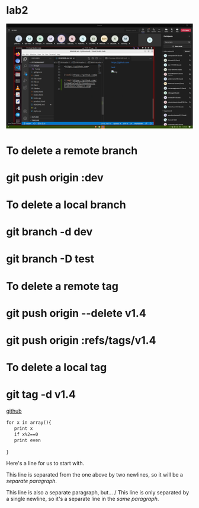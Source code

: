 # lab2
![img](https://github.com/hamdyadam97/lab2/blob/main/images/Screenshot%20(108).png)


# To delete a remote branch
# git push origin :dev
# To delete a local branch
# git branch -d dev
# git branch -D test

# To delete a remote tag
# git push origin --delete v1.4
# git push origin :refs/tags/v1.4
# To delete a local tag
# git tag -d v1.4


[github](https://github.com/hamdyadam97/lab2)

```
for x in array(){
   print x
   if x%2==0
   print even

}

```
Here's a line for us to start with.

This line is separated from the one above by two newlines, so it will be a *separate paragraph*.

This line is also a separate paragraph, but... / 
This line is only separated by a single newline, so it's a separate line in the *same paragraph*.
